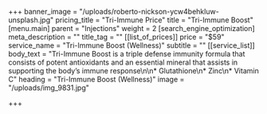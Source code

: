 +++
banner_image = "/uploads/roberto-nickson-ycw4behkluw-unsplash.jpg"
pricing_title = "Tri-Immune Price"
title = "Tri-Immune Boost"
[menu.main]
parent = "Injections"
weight = 2
[search_engine_optimization]
meta_description = ""
title_tag = ""
[[list_of_prices]]
price = "$59"
service_name = "Tri-Immune Boost (Wellness)"
subtitle = ""
[[service_list]]
body_text = "Tri-Immune Boost is a triple defense immunity formula that consists of potent antioxidants and an essential mineral that assists in supporting the body’s immune response\n\n* Glutathione\n* Zinc\n* Vitamin C"
heading = "Tri-Immune Boost (Wellness)"
image = "/uploads/img_9831.jpg"

+++
